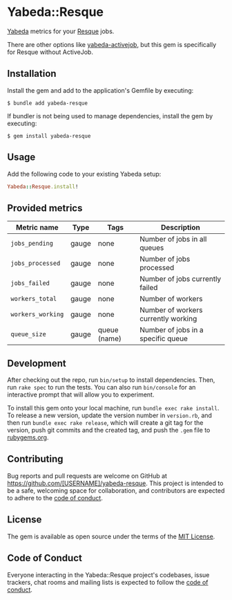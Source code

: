 # Yabeda::Resque

[Yabeda](https://github.com/yabeda-rb/yabeda) metrics for your [Resque](https://github.com/resque/resque) jobs.

There are other options like [yabeda-activejob](https://github.com/Fullscript/yabeda-activejob), but this gem is specifically for Resque without ActiveJob.

## Installation

Install the gem and add to the application's Gemfile by executing:

    $ bundle add yabeda-resque

If bundler is not being used to manage dependencies, install the gem by executing:

    $ gem install yabeda-resque

## Usage

Add the following code to your existing Yabeda setup:

```ruby
Yabeda::Resque.install!
```

## Provided metrics

| Metric name       | Type  | Tags         | Description                         |
|-------------------|-------|--------------|-------------------------------------|
| `jobs_pending`    | gauge | none         | Number of jobs in all queues        |
| `jobs_processed`  | gauge | none         | Number of jobs processed            |
| `jobs_failed`     | gauge | none         | Number of jobs currently failed     |
| `workers_total`   | gauge | none         | Number of workers                   |
| `workers_working` | gauge | none         | Number of workers currently working |
| `queue_size`       | gauge | queue (name) | Number of jobs in a specific queue  |


## Development

After checking out the repo, run `bin/setup` to install dependencies. Then, run `rake spec` to run the tests. You can also run `bin/console` for an interactive prompt that will allow you to experiment.

To install this gem onto your local machine, run `bundle exec rake install`. To release a new version, update the version number in `version.rb`, and then run `bundle exec rake release`, which will create a git tag for the version, push git commits and the created tag, and push the `.gem` file to [rubygems.org](https://rubygems.org).

## Contributing

Bug reports and pull requests are welcome on GitHub at https://github.com/[USERNAME]/yabeda-resque. This project is intended to be a safe, welcoming space for collaboration, and contributors are expected to adhere to the [code of conduct](https://github.com/[USERNAME]/yabeda-resque/blob/main/CODE_OF_CONDUCT.md).

## License

The gem is available as open source under the terms of the [MIT License](https://opensource.org/licenses/MIT).

## Code of Conduct

Everyone interacting in the Yabeda::Resque project's codebases, issue trackers, chat rooms and mailing lists is expected to follow the [code of conduct](https://github.com/[USERNAME]/yabeda-resque/blob/main/CODE_OF_CONDUCT.md).
